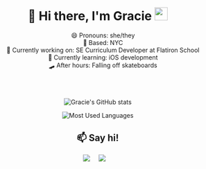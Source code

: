 <div align="center">
<h1 align="center">  🤠  Hi there, I'm Gracie <img src="https://media.giphy.com/media/hvRJCLFzcasrR4ia7z/giphy.gif" width="30px"></h1>
  <ul style="list-style:none;">
    <li> 😄 Pronouns: she/they </li>
    <li> 🗽 Based: NYC </li>
    <li> 🔭 Currently working on: SE Curriculum Developer at Flatiron School </li>
    <li> 🌱 Currently learning: iOS development </li>
    <li> 🛹 After hours: Falling off skateboards </li>
  </ul>
</br>
</br>


![Gracie's GitHub stats](https://github-readme-stats.vercel.app/api?username=graciemcguire&count_private=true&show_icons=true&theme=dark)

![Most Used Languages](https://github-readme-stats.vercel.app/api/top-langs/?username=graciemcguire&theme=dark)


<h2 align="center">📫 Say hi!</h2>
<p align="center">
  <a target="_blank"href="https://www.linkedin.com/in/graciemcguire/"><img src="https://img.shields.io/badge/linkedin-%230077B5.svg?&style=for-the-badge&logo=linkedin&logoColor=white" /></a>&nbsp;&nbsp;&nbsp;&nbsp;
  <a href="mailto:hello@graciemcguire.com?subject=Hello%20Gracie"><img src="https://img.shields.io/badge/gmail-%23D14836.svg?&style=for-the-badge&logo=gmail&logoColor=white" /></a>&nbsp;&nbsp;&nbsp;&nbsp;
</p>
</div


